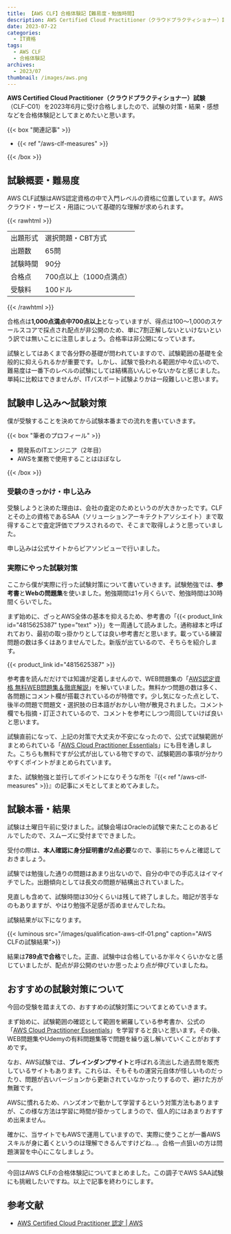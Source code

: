 ```yaml
---
title: 【AWS CLF】合格体験記【難易度・勉強時間】
description: AWS Certified Cloud Practitioner（クラウドプラクティショナー）試験（CLF-C01）を2022年6月に受け合格しましたので、試験の対策・結果・感想などを合格体験記としてまとめたいと思います。
date: 2023-07-22
categories: 
  - IT資格
tags: 
  - AWS CLF
  - 合格体験記
archives: 
  - 2023/07
thumbnail: /images/aws.png
---
```


**AWS Certified Cloud Practitioner（クラウドプラクティショナー）試験**（CLF-C01）を2023年6月に受け合格しましたので、試験の対策・結果・感想などを合格体験記としてまとめたいと思います。

{{< box "関連記事" >}}
<ul>
<li>{{< ref "/aws-clf-measures" >}}</li>
</ul>
{{< /box >}}

## 試験概要・難易度

AWS CLF試験はAWS認定資格の中で入門レベルの資格に位置しています。AWSクラウド・サービス・用語について基礎的な理解が求められます。

{{< rawhtml >}}
<table>
<tbody>
<tr>
<td>出題形式</td>
<td>選択問題・CBT方式</td>
</tr>
<tr>
<td>出題数</td>
<td>65問</td>
</tr>
<tr>
<td>試験時間</td>
<td>90分</td>
</tr>
<tr>
<td>合格点</td>
<td>700点以上（1000点満点）</td>
</tr>
<tr>
<td>受験料</td>
<td>100ドル</td>
</tr>
</tbody>
</table>
{{< /rawhtml >}}

合格点は**1,000点満点中700点以上**となっていますが、得点は100～1,000のスケールスコアで採点され配点が非公開のため、単に7割正解しないといけないという訳では無いことに注意しましょう。合格率は非公開になっています。

試験としてはあくまで各分野の基礎が問われていますので、試験範囲の基礎を全般的に抑えられるかが重要です。しかし、試験で扱われる範囲が中々広いので、難易度は一番下のレベルの試験にしては結構高いんじゃないかなと感じました。単純に比較はできませんが、ITパスポート試験よりかは一段難しいと思います。

## 試験申し込み～試験対策

僕が受験することを決めてから試験本番までの流れを書いていきます。

{{< box "筆者のプロフィール" >}}
<ul>
<li>開発系のITエンジニア（2年目）</li>
<li>AWSを業務で使用することはほぼなし</li>
</ul>
{{< /box >}}

### 受験のきっかけ・申し込み

受験しようと決めた理由は、会社の査定のためというのが大きかったです。CLFとその上の資格であるSAA（ソリューションアーキテクトアソシエイト）まで取得することで査定評価でプラスされるので、そこまで取得しようと思っていました。

申し込みは公式サイトからピアソンビューで行いました。

### 実際にやった試験対策

ここから僕が実際に行った試験対策について書いていきます。試験勉強では、**参考書**と**Webの問題集**を使いました。勉強期間は1ヶ月くらいで、勉強時間は30時間くらいでした。

まず始めに、ざっとAWS全体の基本を抑えるため、参考書の「{{< product_link id="4815625387" type="text" >}}」を一周通して読みました。通称緑本と呼ばれており、最初の取っ掛かりとしては良い参考書だと思います。載っている練習問題の数は多くはありませんでした。新版が出ているので、そちらを紹介します。

{{< product_link id="4815625387" >}}

参考書を読んだだけでは知識が定着しませんので、WEB問題集の「[AWS認定資格 無料WEB問題集＆徹底解説](https://aws-exam.net/clf/)」を解いていました。無料かつ問題の数は多く、各問題にコメント欄が搭載されているのが特徴です。少し気になった点として、後半の問題で問題文・選択肢の日本語がおかしい物が散見されました。コメント欄でも指摘・訂正されているので、コメントを参考にしつつ周回していけば良いと思います。

試験直前になって、上記の対策で大丈夫か不安になったので、公式で試験範囲がまとめられている「[AWS Cloud Practitioner Essentials](https://www.aws.training/SessionSearch?pageNumber=1&courseId=17675)」にも目を通しました。こちらも無料ですが公式が出している物ですので、試験範囲の事項が分かりやすくポイントがまとめられています。

また、試験勉強と並行してポイントになりそうな所を『{{< ref "/aws-clf-measures" >}}』の記事にメモとしてまとめてみました。

## 試験本番・結果

試験は土曜日午前に受けました。試験会場はOracleの試験で来たことのあるビルでしたので、スムーズに受付までできました。

受付の際は、**本人確認に身分証明書が2点必要**なので、事前にちゃんと確認しておきましょう。

試験では勉強した通りの問題はあまり出ないので、自分の中での手応えはイマイチでした。出題傾向としては長文の問題が結構出されていました。

見直しも含めて、試験時間は30分くらいは残して終了しました。暗記が苦手なのもありますが、やはり勉強不足感が否めませんでしたね。

試験結果が以下になります。

{{< luminous src="/images/qualification-aws-clf-01.png" caption="AWS CLFの試験結果">}}

結果は**789点で合格**でした。正直、試験中は合格しているか半々くらいかなと感じていましたが、配点が非公開のせいか思ったより点が伸びていましたね。

## おすすめの試験対策について

今回の受験を踏まえての、おすすめの試験対策についてまとめていきます。

まず始めに、試験範囲の確認として範囲を網羅している参考書か、公式の「[AWS Cloud Practitioner Essentials](https://www.aws.training/SessionSearch?pageNumber=1&courseId=17675)」を学習すると良いと思います。その後、WEB問題集やUdemyの有料問題集等で問題を繰り返し解いていくことがおすすめです。

なお、AWS試験では、**ブレインダンプサイト**と呼ばれる流出した過去問を販売しているサイトもあります。これらは、そもそもの運営元自体が怪しいものだったり、問題が古いバージョンから更新されていなかったりするので、避けた方が無難です。

AWSに慣れるため、ハンズオンで動かして学習するという対策方法もありますが、この様な方法は学習に時間が掛かってしまうので、個人的にはあまりおすすめ出来ません。

確かに、当サイトでもAWSで運用していますので、実際に使うことが一番AWSスキルが身に着くというのは理解できるんですけどね…。合格一点狙いの方は問題演習を中心にこなしましょう。

* * *

今回はAWS CLFの合格体験記についてまとめました。この調子でAWS SAA試験にも挑戦したいですね。以上で記事を終わりにします。

## 参考文献

* [AWS Certified Cloud Practitioner 認定 | AWS](https://aws.amazon.com/jp/certification/certified-cloud-practitioner/)